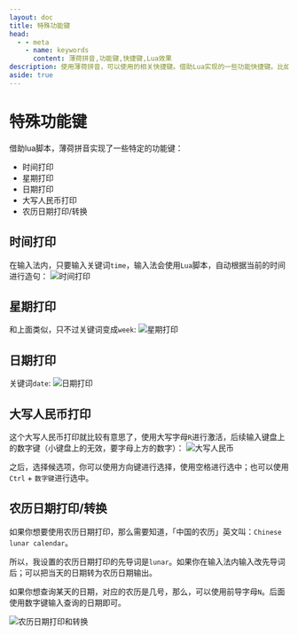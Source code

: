 ```yaml
---
layout: doc
title: 特殊功能键
head:
  - - meta
    - name: keywords
      content: 薄荷拼音,功能键,快捷键,Lua效果
description: 使用薄荷拼音，可以使用的相关快捷键。借助Lua实现的一些功能快捷键。比如： 自动输入当天日期、时间和人民币大小写等。在rime输入法上也可以实现快捷输入。
aside: true
---
```


# 特殊功能键
借助lua脚本，薄荷拼音实现了一些特定的功能键：
- 时间打印
- 星期打印
- 日期打印
- 大写人民币打印
- 农历日期打印/转换

## 时间打印
在输入法内，只要输入关键词`time`，输入法会使用`Lua`脚本，自动根据当前的时间进行造句：
![时间打印](/image/demo/timeKey.webp)

## 星期打印
和上面类似，只不过关键词变成`week`:
![星期打印](/image/demo/weekKey.webp)

## 日期打印
关键词`date`:
![日期打印](/image/demo/dateKey.webp)


## 大写人民币打印
这个大写人民币打印就比较有意思了，使用大写字母`R`进行激活，后续输入键盘上的数字键（小键盘上的无效，要字母上方的数字）：
![大写人民币](/image/demo/rmbKey.webp)

之后，选择候选项，你可以使用方向键进行选择，使用空格进行选中；也可以使用 `Ctrl` + `数字键`进行选中。

## 农历日期打印/转换
如果你想要使用农历日期打印，那么需要知道，「中国的农历」英文叫：`Chinese lunar calendar`。

所以，我设置的农历日期打印的先导词是`lunar`。如果你在输入法内输入改先导词后；可以把当天的日期转为农历日期输出。

如果你想查询某天的日期，对应的农历是几号，那么，可以使用前导字母`N`。后面使用数字键输入查询的日期即可。

![农历日期打印和转换](/image/demo/luaLunar.webp)

